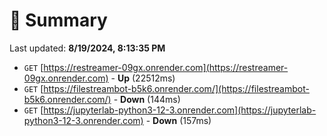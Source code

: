 # 📖 Summary
Last updated: **8/19/2024, 8:13:35 PM**

- `GET` [https://restreamer-09gx.onrender.com](https://restreamer-09gx.onrender.com) - **Up** (22512ms)
- `GET` [https://filestreambot-b5k6.onrender.com/](https://filestreambot-b5k6.onrender.com/) - **Down** (144ms)
- `GET` [https://jupyterlab-python3-12-3.onrender.com](https://jupyterlab-python3-12-3.onrender.com) - **Down** (157ms)
